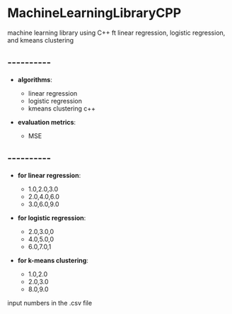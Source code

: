 # MachineLearningLibraryCPP
machine learning library using C++ ft linear regression, logistic regression, and kmeans clustering

## ----------
- **algorithms**:
  - linear regression
  - logistic regression
  - kmeans clustering c++
    
- **evaluation metrics**:
  - MSE


## ----------

- **for linear regression**:
  - 1.0,2.0,3.0
  - 2.0,4.0,6.0
  - 3.0,6.0,9.0

- **for logistic regression**:
  - 2.0,3.0,0
  - 4.0,5.0,0
  - 6.0,7.0,1

- **for k-means clustering**:
  - 1.0,2.0
  - 2.0,3.0
  - 8.0,9.0

input numbers in the .csv file
